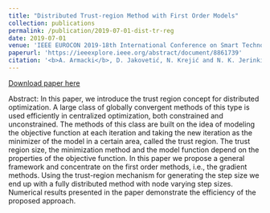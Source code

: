 ```yaml
---
title: "Distributed Trust-region Method with First Order Models"
collection: publications
permalink: /publication/2019-07-01-dist-tr-reg
date: 2019-07-01
venue: 'IEEE EUROCON 2019-18th International Conference on Smart Technologies'
paperurl: 'https://ieeexplore.ieee.org/abstract/document/8861739'
citation: '<b>A. Armacki</b>, D. Jakovetić, N. Krejić and N. K. Jerinkić, "Distributed Trust-Region Method With First Order Models," IEEE EUROCON 2019 -18th International Conference on Smart Technologies, Novi Sad, Serbia, 2019, pp. 1-6, doi: 10.1109/EUROCON.2019.8861739.'
---
```


[Download paper here](https://people.dmi.uns.ac.rs/~natasa.krklec/Radovi/ajkkj.pdf)

Abstract: In this paper, we introduce the trust region concept for distributed optimization. A large class of globally convergent methods of this type is used efficiently in centralized optimization, both constrained and unconstrained. The methods of this class are built on the idea of modeling the objective function at each iteration and taking the new iteration as the minimizer of the model in a certain area, called the trust region. The trust region size, the minimization method and the model function depend on the properties of the objective function. In this paper we propose a general framework and concentrate on the first order methods, i.e., the gradient methods. Using the trust-region mechanism for generating the step size we end up with a fully distributed method with node varying step sizes. Numerical results presented in the paper demonstrate the efficiency of the proposed approach.